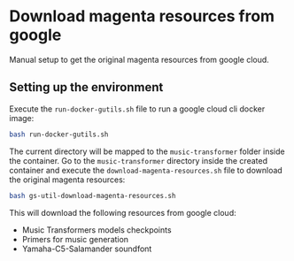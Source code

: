 # Download magenta resources from google

Manual setup to get the original magenta resources from google cloud.

## Setting up the environment

Execute the `run-docker-gutils.sh` file to run a google cloud cli docker image:

```bash
bash run-docker-gutils.sh 
```

The current directory will be mapped to the `music-transformer` folder inside the container.
Go to the `music-transformer` directory inside the created container and execute the `download-magenta-resources.sh` file to download the original magenta resources:

```bash
bash gs-util-download-magenta-resources.sh 
```

This will download the following resources from google cloud:
- Music Transformers models checkpoints
- Primers for music generation
- Yamaha-C5-Salamander soundfont
